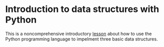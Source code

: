 # Introduction to data structures with Python
 This is a noncomprehensive introductory [lesson](welcome.md) about how to use the Python programming language to impelment three basic data structures.
